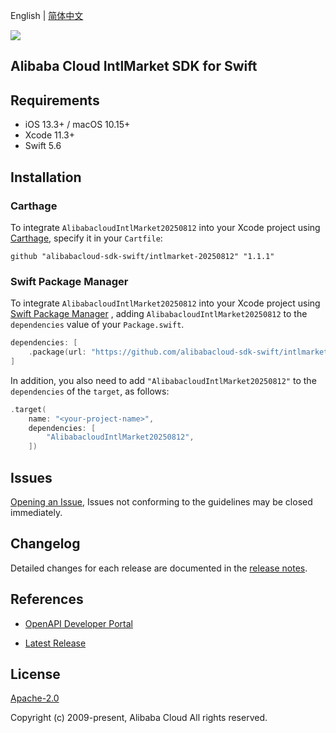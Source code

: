 English | [简体中文](README-CN.md)

![](https://aliyunsdk-pages.alicdn.com/icons/AlibabaCloud.svg)

## Alibaba Cloud IntlMarket SDK for Swift

## Requirements

- iOS 13.3+ / macOS 10.15+
- Xcode 11.3+
- Swift 5.6

## Installation

### Carthage

To integrate `AlibabacloudIntlMarket20250812` into your Xcode project using [Carthage](https://github.com/Carthage/Carthage), specify it in your `Cartfile`:

```ogdl
github "alibabacloud-sdk-swift/intlmarket-20250812" "1.1.1"
```

### Swift Package Manager

To integrate `AlibabacloudIntlMarket20250812` into your Xcode project using [Swift Package Manager](https://swift.org/package-manager/) , adding `AlibabacloudIntlMarket20250812` to the `dependencies` value of your `Package.swift`.

```swift
dependencies: [
    .package(url: "https://github.com/alibabacloud-sdk-swift/intlmarket-20250812.git", from: "1.1.1")
]
```

In addition, you also need to add `"AlibabacloudIntlMarket20250812"` to the `dependencies` of the `target`, as follows:

```swift
.target(
    name: "<your-project-name>",
    dependencies: [
        "AlibabacloudIntlMarket20250812",
    ])
```

## Issues

[Opening an Issue](https://github.com/alibabacloud-sdk-swift/intlmarket-20250812/issues/new), Issues not conforming to the guidelines may be closed immediately.

## Changelog

Detailed changes for each release are documented in the [release notes](./ChangeLog.txt).

## References

* [OpenAPI Developer Portal](https://next.api.alibabacloud.com/home)
- [Latest Release](https://github.com/alibabacloud-sdk-swift/intlmarket-20250812)

## License

[Apache-2.0](http://www.apache.org/licenses/LICENSE-2.0)

Copyright (c) 2009-present, Alibaba Cloud All rights reserved.
